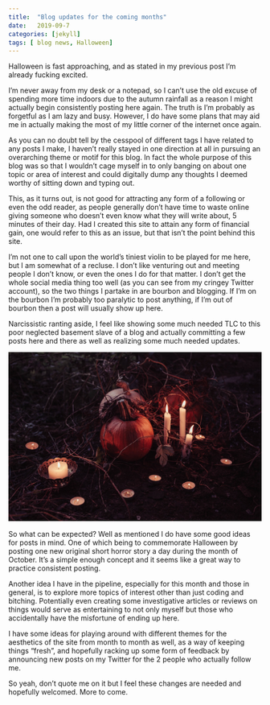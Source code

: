 ```yaml
---
title:  "Blog updates for the coming months"
date:   2019-09-7
categories: [jekyll]
tags: [ blog news, Halloween]
---
```


Halloween is fast approaching, and as stated in my previous post I’m already fucking excited.


I’m never away from my desk or a notepad, so I can’t use the old excuse of spending more time indoors due to the autumn rainfall as a reason I might actually begin consistently posting here again. The truth is I’m probably as forgetful as I am lazy and busy. However, I do have some plans that may aid me in actually making the most of my little corner of the internet once again. 


As you can no doubt tell by the cesspool of different tags I have related to any posts I make, I haven’t really stayed in one direction at all in pursuing an overarching theme or motif for this blog. In fact the whole purpose of this blog was so that I wouldn’t cage myself in to only banging on about one topic or area of interest and could digitally dump any thoughts I deemed worthy of sitting down and typing out. 

This, as it turns out, is not good for attracting any form of a following or even the odd reader, as people generally don’t have time to waste online giving someone who doesn’t even know what they will write about, 5 minutes of their day. Had I created this site to attain any form of financial gain, one would refer to this as an issue, but that isn’t the point behind this site. 


I’m not one to call upon the world’s tiniest violin to be played for me here, but I am somewhat of a recluse. I don’t like venturing out and meeting people I don’t know, or even the ones I do for that matter. I don’t get the whole social media thing too well (as you can see from my cringey Twitter account), so the two things I partake in are bourbon and blogging. If I’m on the bourbon I’m probably too paralytic to post anything, if I’m out of bourbon then a post will usually show up here. 

Narcissistic ranting aside, I feel like showing some much needed TLC to this poor neglected basement slave of a blog and actually committing a few posts here and there as well as realizing some much needed updates. 

![](../assets/halloween.jpg)

So what can be expected? Well as mentioned I do have some good ideas for posts in mind. One of which being to commemorate Halloween by posting one new original short horror story a day during the month of October.  It’s a simple enough concept and it seems like a great way to practice consistent posting. 

Another idea I have in the pipeline, especially for this month and those in general, is to explore more topics of interest other than just coding and bitching. Potentially even creating some investigative articles or reviews on things would serve as entertaining to not only myself but those who accidentally have the misfortune of ending up here. 

I have some ideas for playing around with different themes for the aesthetics of the site from month to month as well, as a way of keeping things “fresh”, and hopefully racking up some form of feedback by announcing new posts on my Twitter for the 2 people who actually follow me. 


So yeah, don’t quote me on it but I feel these changes are needed and hopefully welcomed. More to come.   
